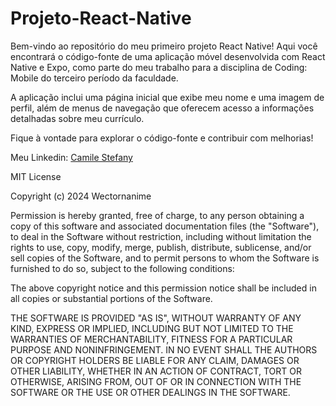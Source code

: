 # Projeto-React-Native

Bem-vindo ao repositório do meu primeiro projeto React Native! Aqui você encontrará o código-fonte de uma aplicação móvel desenvolvida com React Native e Expo, como parte do meu trabalho para a disciplina de Coding: Mobile do terceiro período da faculdade.

A aplicação inclui uma página inicial que exibe meu nome e uma imagem de perfil, além de menus de navegação que oferecem acesso a informações detalhadas sobre meu currículo.

Fique à vontade para explorar o código-fonte e contribuir com melhorias!

Meu Linkedin: [Camile Stefany](https://www.linkedin.com/in/devcamilestefany/)

MIT License

Copyright (c) 2024 Wectornanime

Permission is hereby granted, free of charge, to any person obtaining a copy
of this software and associated documentation files (the "Software"), to deal
in the Software without restriction, including without limitation the rights
to use, copy, modify, merge, publish, distribute, sublicense, and/or sell
copies of the Software, and to permit persons to whom the Software is
furnished to do so, subject to the following conditions:

The above copyright notice and this permission notice shall be included in all
copies or substantial portions of the Software.

THE SOFTWARE IS PROVIDED "AS IS", WITHOUT WARRANTY OF ANY KIND, EXPRESS OR
IMPLIED, INCLUDING BUT NOT LIMITED TO THE WARRANTIES OF MERCHANTABILITY,
FITNESS FOR A PARTICULAR PURPOSE AND NONINFRINGEMENT. IN NO EVENT SHALL THE
AUTHORS OR COPYRIGHT HOLDERS BE LIABLE FOR ANY CLAIM, DAMAGES OR OTHER
LIABILITY, WHETHER IN AN ACTION OF CONTRACT, TORT OR OTHERWISE, ARISING FROM,
OUT OF OR IN CONNECTION WITH THE SOFTWARE OR THE USE OR OTHER DEALINGS IN THE
SOFTWARE.
